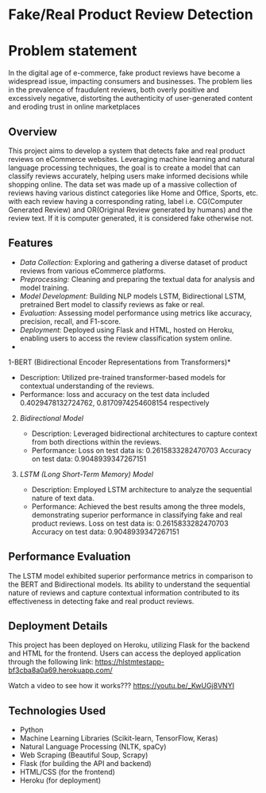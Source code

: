 # Fake/Real Product Review Detection

# Problem statement
In the digital age of e-commerce, fake product reviews have become a widespread issue, impacting consumers and businesses. The problem lies in the prevalence of fraudulent reviews, both overly positive and excessively negative, distorting the authenticity of user-generated content and eroding trust in online marketplaces

## Overview

This project aims to develop a system that detects fake and real product reviews on eCommerce websites. Leveraging machine learning and natural language processing techniques, the goal is to create a model that can classify reviews accurately, helping users make informed decisions while shopping online.
The data set was made up of a massive collection of reviews having various distinct categories like Home and Office, Sports, etc. with each review having a corresponding rating, label i.e. CG(Computer Generated Review) and OR(Original Review generated by humans) and the review text.
If it is computer generated, it is considered fake otherwise not.
## Features

- *Data Collection:* Exploring and gathering a diverse dataset of product reviews from various eCommerce platforms.
- *Preprocessing:* Cleaning and preparing the textual data for analysis and model training.
- *Model Development:* Building NLP models LSTM, Bidirectional LSTM, pretrained Bert model to classify reviews as fake or real.
- *Evaluation:* Assessing model performance using metrics like accuracy, precision, recall, and F1-score.
- *Deployment:* Deployed using Flask and HTML, hosted on Heroku, enabling users to access the review classification system online.
- 
1-BERT (Bidirectional Encoder Representations from Transformers)*
   - Description: Utilized pre-trained transformer-based models for contextual understanding of the reviews.
   - Performance: loss and accuracy on the test data included 0.4029478132724762, 0.8170974254608154 respectively
     
2. *Bidirectional Model*
   - Description: Leveraged bidirectional architectures to capture context from both directions within the reviews.
   - Performance: Loss on test data is: 0.2615833282470703
                  Accuracy on test data: 0.9048939347267151

3. *LSTM (Long Short-Term Memory) Model*
   - Description: Employed LSTM architecture to analyze the sequential nature of text data.
   - Performance: Achieved the best results among the three models, demonstrating superior performance in classifying fake and real product reviews.
     Loss on test data is: 0.2615833282470703
     Accuracy on test data: 0.9048939347267151
  

## Performance Evaluation

The LSTM model exhibited superior performance metrics in comparison to the BERT and Bidirectional models. Its ability to understand the sequential nature of reviews and capture contextual information contributed to its effectiveness in detecting fake and real product reviews.

## Deployment Details

This project has been deployed on Heroku, utilizing Flask for the backend and HTML for the frontend. Users can access the deployed application through the following link: https://hlstmtestapp-bf3cba8a0a69.herokuapp.com/

Watch a video to see how it works??? https://youtu.be/_KwUGj8VNYI

## Technologies Used

- Python
- Machine Learning Libraries (Scikit-learn, TensorFlow, Keras)
- Natural Language Processing (NLTK, spaCy)
- Web Scraping (Beautiful Soup, Scrapy)
- Flask (for building the API and backend)
- HTML/CSS (for the frontend)
- Heroku (for deployment)
